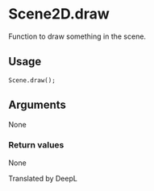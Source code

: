 # Scene2D.draw

Function to draw something in the scene.

## Usage

```
Scene.draw();
```

## Arguments

None

### Return values

None

Translated by DeepL